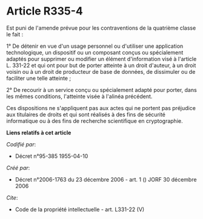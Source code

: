 # Article R335-4

Est puni de l'amende prévue pour les contraventions de la quatrième classe le fait : 

1° De détenir en vue d'un usage personnel ou d'utiliser une application technologique, un dispositif ou un composant conçus
ou spécialement adaptés pour supprimer ou modifier un élément d'information visé à l'article L. 331-22 et qui ont pour but de
porter atteinte à un droit d'auteur, à un droit voisin ou à un droit de producteur de base de données, de dissimuler ou de
faciliter une telle atteinte ; 

2° De recourir à un service conçu ou spécialement adapté pour porter, dans les mêmes conditions, l'atteinte visée à l'alinéa
précédent. 

Ces dispositions ne s'appliquent pas aux actes qui ne portent pas préjudice aux titulaires de droits et qui sont réalisés à
des fins de sécurité informatique ou à des fins de recherche scientifique en cryptographie.

**Liens relatifs à cet article**

_Codifié par_:

  - Décret n°95-385 1955-04-10

_Créé par_:

  - Décret n°2006-1763 du 23 décembre 2006 - art. 1 () JORF 30 décembre 2006

_Cite_:

  - Code de la propriété intellectuelle - art. L331-22 (V)
